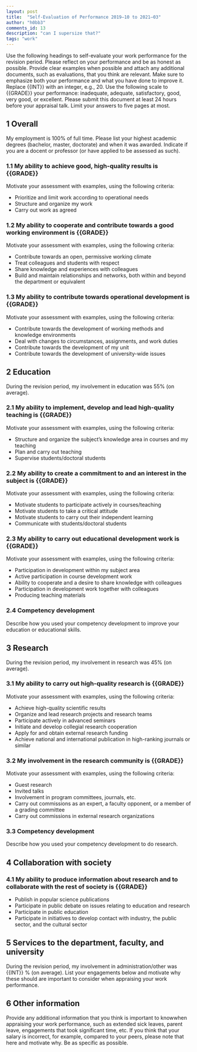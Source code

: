 ```yaml
---
layout: post
title:  "Self-Evaluation of Performance 2019–10 to 2021–03"
author: "h0bb3"
comments_id: 13
description: "can I supersize that?"
tags: "work"
---
```

Use the following headings to self-evaluate your work performance for the revision period.
Please reflect on your performance and be as honest as possible. Provide clear examples
when possible and attach any additional documents, such as evaluations, that
you think are relevant. Make sure to emphasize both your performance and what you
have done to improve it.
Replace {{INT}} with an integer, e.g., 20. Use the following scale to {{GRADE}} your
performance: inadequate, adequate, satisfactory, good, very good, or excellent.
Please submit this document at least 24 hours before your appraisal talk. Limit your
answers to five pages at most.

## 1 Overall
My employment is 100% of full time.
Please list your highest academic degrees (bachelor, master, doctorate) and when it was awarded. Indicate if you are a docent or professor (or have applied to be assessed as such).

### 1.1 My ability to achieve good, high-quality results is {{GRADE}}
Motivate your assessment with examples, using the following criteria:
* Prioritize and limit work according to operational needs
* Structure and organize my work
* Carry out work as agreed

### 1.2 My ability to cooperate and contribute towards a good working environment is {{GRADE}}
Motivate your assessment with examples, using the following criteria:
* Contribute towards an open, permissive working climate
* Treat colleagues and students with respect
* Share knowledge and experiences with colleagues
* Build and maintain relationships and networks, both within and beyond the department or equivalent

### 1.3 My ability to contribute towards operational development is {{GRADE}}
Motivate your assessment with examples, using the following criteria:
* Contribute towards the development of working methods and knowledge environments
* Deal with changes to circumstances, assignments, and work duties
* Contribute towards the development of my unit
* Contribute towards the development of university-wide issues

## 2 Education
During the revision period, my involvement in education was 55% (on average).

### 2.1 My ability to implement, develop and lead high-quality teaching is {{GRADE}}
Motivate your assessment with examples, using the following criteria:
* Structure and organize the subject’s knowledge area in courses and my teaching
* Plan and carry out teaching
* Supervise students/doctoral students

### 2.2 My ability to create a commitment to and an interest in the subject is {{GRADE}}
Motivate your assessment with examples, using the following criteria:
* Motivate students to participate actively in courses/teaching
* Motivate students to take a critical attitude
* Motivate students to carry out their independent learning
* Communicate with students/doctoral students

### 2.3 My ability to carry out educational development work is {{GRADE}}
Motivate your assessment with examples, using the following criteria:
* Participation in development within my subject area
* Active participation in course development work
* Ability to cooperate and a desire to share knowledge with colleagues
* Participation in development work together with colleagues
* Producing teaching materials

### 2.4 Competency development
Describe how you used your competency development to improve your education or educational skills.

## 3 Research
During the revision period, my involvement in research was 45% (on average).

### 3.1 My ability to carry out high-quality research is {{GRADE}}
Motivate your assessment with examples, using the following criteria:
* Achieve high-quality scientific results
* Organize and lead research projects and research teams
* Participate actively in advanced seminars
* Initiate and develop collegial research cooperation
* Apply for and obtain external research funding
* Achieve national and international publication in high-ranking journals or similar

### 3.2 My involvement in the research community is {{GRADE}}
Motivate your assessment with examples, using the following criteria:
* Guest research
* Invited talks
* Involvement in program committees, journals, etc.
* Carry out commissions as an expert, a faculty opponent, or a member of a grading committee
* Carry out commissions in external research organizations

### 3.3 Competency development
Describe how you used your competency development to do research.

## 4 Collaboration with society
### 4.1 My ability to produce information about research and to collaborate with the rest of society is {{GRADE}}
* Publish in popular science publications
* Participate in public debate on issues relating to education and research
* Participate in public education
* Participate in initiatives to develop contact with industry, the public sector, and the cultural sector

## 5 Services to the department, faculty, and university
During the revision period, my involvement in administration/other was {{INT}} % (on average).
List your engagements below and motivate why these should are important to consider when appraising your work performance.

## 6 Other information
Provide any additional information that you think is important to knowwhen appraising your work performance, such as extended sick leaves, parent leave, engagements that
took significant time, etc. If you think that your salary is incorrect, for example, compared to your peers, please note that here and motivate why. Be as specific as possible.
